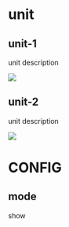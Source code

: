 # unit

## unit-1

unit description

![](image/shirt.svg)

## unit-2

unit description

![](image/shirt.svg)





# CONFIG

## mode

show